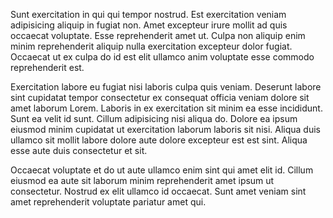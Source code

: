 Sunt exercitation in qui qui tempor nostrud. Est exercitation veniam adipisicing aliquip in fugiat non. Amet excepteur irure mollit ad quis occaecat voluptate. Esse reprehenderit amet ut. Culpa non aliquip enim minim reprehenderit aliquip nulla exercitation excepteur dolor fugiat. Occaecat ut ex culpa do id est elit ullamco anim voluptate esse commodo reprehenderit est.

Exercitation labore eu fugiat nisi laboris culpa quis veniam. Deserunt labore sint cupidatat tempor consectetur ex consequat officia veniam dolore sit amet laborum Lorem. Laboris in ex exercitation sit minim ea esse incididunt. Sunt ea velit id sunt. Cillum adipisicing nisi aliqua do. Dolore ea ipsum eiusmod minim cupidatat ut exercitation laborum laboris sit nisi. Aliqua duis ullamco sit mollit labore dolore aute dolore excepteur est est sint. Aliqua esse aute duis consectetur et sit.

Occaecat voluptate et do ut aute ullamco enim sint qui amet elit id. Cillum eiusmod ea aute sit laborum minim reprehenderit amet ipsum ut consectetur. Nostrud ex elit ullamco id occaecat. Sunt amet veniam sint amet reprehenderit voluptate pariatur amet qui.